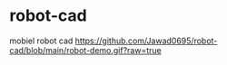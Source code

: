 # robot-cad
mobiel robot cad
https://github.com/Jawad0695/robot-cad/blob/main/robot-demo.gif?raw=true
